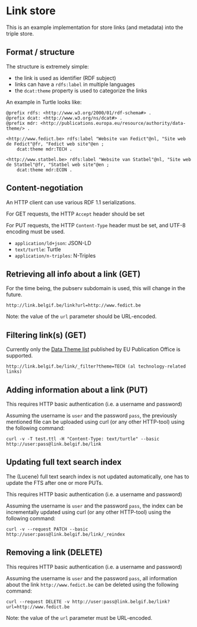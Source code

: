 # Link store

This is an example implementation for store links (and metadata) into the triple store.

## Format / structure

The structure is extremely simple:

 * the link is used as identifier (RDF subject)
 * links can have a `rdfs:label` in multiple languages
 * the `dcat:theme` property is used to categorize the links


An example in Turtle looks like:
```
@prefix rdfs: <http://www.w3.org/2000/01/rdf-schema#> .
@prefix dcat: <http://www.w3.org/ns/dcat#> .
@prefix mdr: <http://publications.europa.eu/resource/authority/data-theme/> .

<http://www.fedict.be> rdfs:label "Website van Fedict"@nl, "Site web de Fedict"@fr, "Fedict web site"@en ;
	dcat:theme mdr:TECH .

<http://www.statbel.be> rdfs:label "Website van Statbel"@nl, "Site web de Statbel"@fr, "Statbel web site"@en ;
	dcat:theme mdr:ECON .
```


## Content-negotiation

An HTTP client can use various  RDF 1.1 serializations.

For GET requests, the HTTP `Accept` header should be set

For PUT requests, the HTTP `Content-Type` header must be set, and UTF-8 encoding must be used.

  * `application/ld+json`: JSON-LD
  * `text/turtle`: Turtle
  * `application/n-triples`: N-Triples

## Retrieving all info about a link (GET)

For the time being, the pubserv subdomain is used, this will change in the future.
```
http://link.belgif.be/link?url=http://www.fedict.be
```
Note: the value of the `url` parameter should be URL-encoded.

## Filtering link(s) (GET)

Currently only the [Data Theme list](http://publications.europa.eu/mdr/resource/authority/data-theme/html/data-theme-eng.html)
published by EU Publication Office is supported.
```
http://link.belgif.be/link/_filter?theme=TECH (al technology-related links)
```

## Adding information about a link (PUT)

This requires HTTP basic authentication (i.e. a username and password)

Assuming the username is `user` and the password `pass`, the previously mentioned
file can be uploaded using curl (or any other HTTP-tool) using the following command: 
```
curl -v -T test.ttl -H "Content-Type: text/turtle" --basic http://user:pass@link.belgif.be/link
```

## Updating full text search index

The (Lucene) full text search index is not updated automatically,
one has to update the FTS after one or more PUTs.

This requires HTTP basic authentication (i.e. a username and password)

Assuming the username is `user` and the password `pass`, the index can be incrementally 
updated using curl (or any other HTTP-tool) using the following command: 
```
curl -v --request PATCH --basic http://user:pass@link.belgif.be/link/_reindex
```

## Removing a link (DELETE)

This requires HTTP basic authentication (i.e. a username and password)

Assuming the username is `user` and the password `pass`, 
all information about the link `http://www.fedict.be` can be deleted using the following command:

```
curl --request DELETE -v http://user:pass@link.belgif.be/link?url=http://www.fedict.be
```
Note: the value of the `url` parameter must be URL-encoded.

